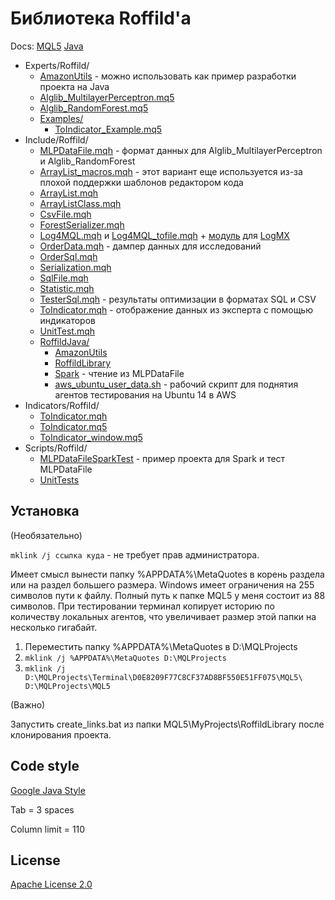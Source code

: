 ﻿# Библиотека Roffild'a

Docs: [MQL5](https://roffild.com/mql5/) [Java](https://roffild.com/java/)

* Experts/Roffild/
  * [AmazonUtils](https://github.com/Roffild/RoffildLibrary/blob/master/Experts/Roffild/AmazonUtils) - можно использовать как пример разработки проекта на Java
  * [Alglib_MultilayerPerceptron.mq5](https://github.com/Roffild/RoffildLibrary/blob/master/Experts/Roffild/Alglib_MultilayerPerceptron.mq5)
  * [Alglib_RandomForest.mq5](https://github.com/Roffild/RoffildLibrary/blob/master/Experts/Roffild/Alglib_RandomForest.mq5)
  * [Examples/](https://github.com/Roffild/RoffildLibrary/blob/master/Experts/Roffild/Examples/)
    * [ToIndicator_Example.mq5](https://github.com/Roffild/RoffildLibrary/blob/master/Experts/Roffild/Examples/ToIndicator_Example.mq5)
* Include/Roffild/
  * [MLPDataFile.mqh](https://github.com/Roffild/RoffildLibrary/blob/master/Include/Roffild/MLPDataFile.mqh) - формат данных для Alglib_MultilayerPerceptron и Alglib_RandomForest
  * [ArrayList_macros.mqh](https://github.com/Roffild/RoffildLibrary/blob/master/Include/Roffild/ArrayList_macros.mqh) - этот вариант еще используется из-за плохой поддержки шаблонов редактором кода
  * [ArrayList.mqh](https://github.com/Roffild/RoffildLibrary/blob/master/Include/Roffild/ArrayList.mqh)
  * [ArrayListClass.mqh](https://github.com/Roffild/RoffildLibrary/blob/master/Include/Roffild/ArrayListClass.mqh)
  * [CsvFile.mqh](https://github.com/Roffild/RoffildLibrary/blob/master/Include/Roffild/CsvFile.mqh)
  * [ForestSerializer.mqh](https://github.com/Roffild/RoffildLibrary/blob/master/Include/Roffild/ForestSerializer.mqh)
  * [Log4MQL.mqh](https://github.com/Roffild/RoffildLibrary/blob/master/Include/Roffild/Log4MQL.mqh) и [Log4MQL_tofile.mqh](https://github.com/Roffild/RoffildLibrary/blob/master/Include/Roffild/Log4MQL_tofile.mqh) + [модуль](https://github.com/Roffild/RoffildLibrary/blob/master/Include/Roffild/LogMX) для [LogMX](http://www.logmx.com/)
  * [OrderData.mqh](https://github.com/Roffild/RoffildLibrary/blob/master/Include/Roffild/OrderData.mqh) - дампер данных для исследований
  * [OrderSql.mqh](https://github.com/Roffild/RoffildLibrary/blob/master/Include/Roffild/OrderSql.mqh)
  * [Serialization.mqh](https://github.com/Roffild/RoffildLibrary/blob/master/Include/Roffild/Serialization.mqh)
  * [SqlFile.mqh](https://github.com/Roffild/RoffildLibrary/blob/master/Include/Roffild/SqlFile.mqh)
  * [Statistic.mqh](https://github.com/Roffild/RoffildLibrary/blob/master/Include/Roffild/Statistic.mqh)
  * [TesterSql.mqh](https://github.com/Roffild/RoffildLibrary/blob/master/Include/Roffild/TesterSql.mqh) - результаты оптимизации в форматах SQL и CSV
  * [ToIndicator.mqh](https://github.com/Roffild/RoffildLibrary/blob/master/Include/Roffild/ToIndicator.mqh) - отображение данных из эксперта с помощью индикаторов
  * [UnitTest.mqh](https://github.com/Roffild/RoffildLibrary/blob/master/Include/Roffild/UnitTest.mqh)
  * [RoffildJava/](https://github.com/Roffild/RoffildLibrary/blob/master/Include/Roffild/RoffildJava/)
    * [AmazonUtils](https://github.com/Roffild/RoffildLibrary/blob/master/Include/Roffild/RoffildJava/AmazonUtils/)
    * [RoffildLibrary](https://github.com/Roffild/RoffildLibrary/blob/master/Include/Roffild/RoffildJava/RoffildLibrary/)
    * [Spark](https://github.com/Roffild/RoffildLibrary/blob/master/Include/Roffild/RoffildJava/Spark/) - чтение из MLPDataFile
    * [aws_ubuntu_user_data.sh](https://github.com/Roffild/RoffildLibrary/blob/master/Include/Roffild/RoffildJava/AmazonUtils/build/resources/main/aws_ubuntu_user_data.sh) - рабочий скрипт для поднятия агентов тестирования на Ubuntu 14 в AWS
* Indicators/Roffild/
  * [ToIndicator.mqh](https://github.com/Roffild/RoffildLibrary/blob/master/Indicators/Roffild/ToIndicator.mqh)
  * [ToIndicator.mq5](https://github.com/Roffild/RoffildLibrary/blob/master/Indicators/Roffild/ToIndicator.mq5)
  * [ToIndicator_window.mq5](https://github.com/Roffild/RoffildLibrary/blob/master/Indicators/Roffild/ToIndicator_window.mq5)
* Scripts/Roffild/
  * [MLPDataFileSparkTest](https://github.com/Roffild/RoffildLibrary/blob/master/Scripts/Roffild/MLPDataFileSparkTest) - пример проекта для Spark и тест MLPDataFile
  * [UnitTests](https://github.com/Roffild/RoffildLibrary/blob/master/Scripts/Roffild/UnitTests)

## Установка

(Необязательно)

``` mklink /j ссылка куда ``` - не требует прав администратора.

Имеет смысл вынести папку %APPDATA%\MetaQuotes в корень раздела или на раздел большего размера.
Windows имеет ограничения на 255 символов пути к файлу. Полный путь к папке MQL5 у меня состоит из 88 символов.
При тестировании терминал копирует историю по количеству локальных агентов, что увеличивает размер этой папки на несколько гигабайт.
1. Переместить папку %APPDATA%\MetaQuotes в D:\MQLProjects
2. ``` mklink /j %APPDATA%\MetaQuotes D:\MQLProjects ```
3. ``` mklink /j D:\MQLProjects\Terminal\D0E8209F77C8CF37AD8BF550E51FF075\MQL5\ D:\MQLProjects\MQL5 ```

(Важно)

Запустить create_links.bat из папки MQL5\MyProjects\RoffildLibrary после клонирования проекта.

## Code style

[Google Java Style](https://google.github.io/styleguide/javaguide.html)

Tab = 3 spaces

Column limit = 110

## License

[Apache License 2.0](https://github.com/Roffild/RoffildLibrary/blob/master/LICENSE)
